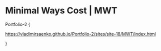 # Minimal Ways Cost | MWT

Portfolio-2 {

https://vladimirsaenko.github.io/Portfolio-2/sites/site-18/MWT/index.html

}
